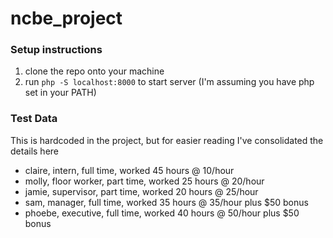 # ncbe_project

### Setup instructions
1. clone the repo onto your machine
2. run `php -S localhost:8000` to start server (I'm assuming you have php set in your PATH)

### Test Data
This is hardcoded in the project, but for easier reading I've consolidated the details here

- claire, intern, full time, worked 45 hours @ 10/hour
- molly, floor worker, part time, worked 25 hours @ 20/hour
- jamie, supervisor, part time, worked 20 hours @ 25/hour
- sam, manager, full time, worked 35 hours @ 35/hour plus $50 bonus
- phoebe, executive, full time, worked 40 hours @ 50/hour plus $50 bonus
